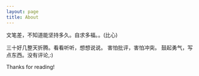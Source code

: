 ```yaml
---
layout: page
title: About
---
```


<p class="message">
  文笔差，不知道能坚持多久。自求多福。。(比心)
</p>

三十好几整天折腾。看看听听，想想说说。
害怕批评，害怕冲突。
鼓起勇气，写点东西。没有评论,:)

Thanks for reading!

